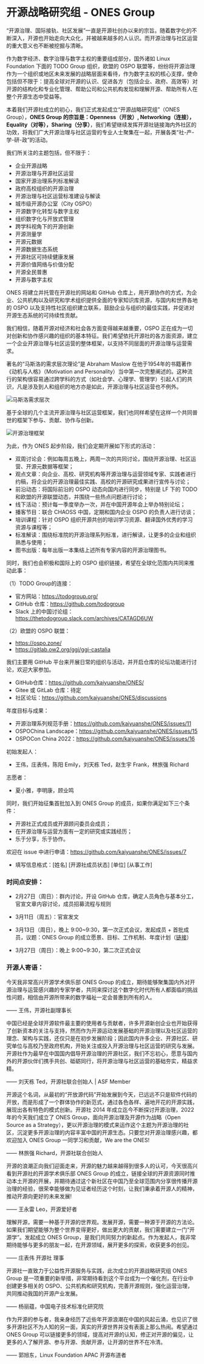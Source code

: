 # 开源战略研究组 - ONES Group

“开源治理、国际接轨、社区发展”一直是开源社创办以来的宗旨。随着数字化的不断深入，开源也开始走向大众化，并被越来越多的人认识。而开源治理与社区运营的重大意义也不断被挖掘与清晰。

作为数字经济、数字治理与数字主权的重要组成部分，国外诸如 Linux Foundation 下面的 TODO Group 组织，欧盟的 OSPO 联盟等，纷纷将开源治理作为一个组织或地区未来发展的战略层面来看待，作为数字主权的核心支撑，使命包括但不限于：提高全球对开源的认识、促进各方（包括企业、政府、高效等）对开源的结构化和专业化管理、帮助公司和公共机构发现和理解开源、帮助所有人在整个开源生态中受益等。

本着我们开源社成立的初心，我们正式发起成立“开源战略研究组”（ONES Group），**ONES Group 的宗旨是：Openness（开放）, Networking（连接），Equality（对等），Sharing（分享）**，我们希望继续发挥开源社链接海内外社区的功效，将我们广大开源治理与社区运营的专业人士聚集在一起，开展各类“社-产-学-研-政”的活动。

我们所关注的主题包括，但不限于：
- 企业开源战略
- 开源治理与开源社区运营
- 国家开源治理系列标准解读
- 政府高校组织的开源治理
- 开源治理与社区运营标准建设与解读
- 城市级开源办公室（City OSPO）
- 开源数字化转型与数字主权
- 组织数字化与开放式管理
- 跨学科视角下的开源创新
- 开源测量学
- 开源元数据
- 开源数据生态系统
- 开源社区可持续健康发展
- 开源价值网络与价值分配
- 开源全民普惠
- 开源与数字主权

ONES 将建立并托管在开源社的网站和 GitHub 仓库上，用开源协作的方式，为企业、公共机构以及研究和学术组织提供全面的专家知识库资源，与国内和世界各地的 OSPO 以及支持性社区组织建立联系，鼓励企业与组织的最佳实践，并促进对开源生态系统的可持续性贡献。

我们相信，随着开源对经济和社会各方面变得越来越重要，OSPO 正在成为一切对创新和协作感兴趣的组织的基本特征。我们希望依托开源社的各方面资源，建立一个企业开源治理与社区运营的整体框架，以支持不同层面的开源治理与运营需求。

著名的“马斯洛的需求层次理论”是 Abraham Maslow 在他于1954年的书籍著作《动机与人格》（Motivation and Personality）当中第一次完整阐述的。这种流行的架构很容易通过跨学科的方式（如社会学、心理学、管理学）引起人们的共识，凡是涉及到人和组织的地方亦是如此，开源治理与社区运营也不例外。

![马斯洛需求层次](https://xlab-open-source.oss-cn-beijing.aliyuncs.com/ONES/image.png)


基于全球的几个主流开源治理与社区运营框架，我们也同样希望在这样一个共同普世的框架下参与、贡献、协作与创新。

![开源治理框架](https://xlab-open-source.oss-cn-beijing.aliyuncs.com/ONES/image-2.png)

为此，作为 ONES 起步阶段，我们会定期开展如下形式的活动：
- 双周讨论会：例如每周五晚上，两周一次的共同讨论，围绕开源治理、社区运营、开源元数据等框架；
- 观点文章：向企业、高校、研究机构等开源治理与运营领域专家、实践者进行约稿，将企业的开源治理最佳实践、高校的开源研究成果进行宣传与讨论；
- 前沿动态：将国际前沿的 OSPO 动态向国内进行同步，特别是 LF 下的 TODO 和欧盟的开源联盟动态，并围绕一些热点问题进行讨论；
- 线下活动：预计每一季度举办一次，并在中国开源年会上举办特别论坛；
- 播客节目：联合 CHAOSS 中国，定期和国内企业 OSPO 的负责人进行访谈；
- 培训课程：针对 OSPO 组织开源共创的培训学习资源、翻译国外优秀的学习资源与课程等；
- 标准解读：围绕标准院的开源治理系列标准，进行解读，让更多的企业和组织熟悉与使用；
- 图书出版：每年出版一本集结上述所有专家内容的开源治理图书。

同时，我们也会积极和国际上的 OSPO 组织链接，希望在全球化范围内共同来推动此事：

（1）TODO Group的连接：
- 官方网站：https://todogroup.org/
- GitHub 仓库：https://github.com/todogroup
- Slack 上的中国讨论组：https://thetodogroup.slack.com/archives/CATAGD6UW

（2）欧盟的 OSPO 联盟：
- https://ospo.zone/
- https://gitlab.ow2.org/ggi/ggi-castalia

我们主要用 GitHub 平台来开展日常的组织与活动，并开启仓库的论坛功能进行讨论，欢迎大家参加。
- GitHub仓库：https://github.com/kaiyuanshe/ONES/
- Gitee 或 GitLab 仓库：待定
- 社区论坛：https://github.com/kaiyuanshe/ONES/discussions

年度目标与成果：
- 开源治理系列规范手册：https://github.com/kaiyuanshe/ONES/issues/11
- OSPOChina Landscape：https://github.com/kaiyuanshe/ONES/issues/15
- OSPOCon China 2022：https://github.com/kaiyuanshe/ONES/issues/16

初始发起人：
- 王伟，庄表伟，陈阳 Emily，刘天栋 Ted，赵生宇 Frank，林旅强 Richard

志愿者：
- 夏小雅，李明康，顾业鸣

同时，我们开始征集首批加入到 ONES Group 的成员，如果你满足如下三个条件：
- 开源社正式成员或开源顾问委员会成员；
- 在开源治理与运营方面有一定的研究或实践经历；
- 乐于分享，乐于协作。

欢迎在 issue 中进行申请：https://github.com/kaiyuanshe/ONES/issues/7
- 填写信息格式：[姓名] [开源社成员状态] [单位] [从事工作]

### 时间点安排：

- 2月27日（周日）：群内讨论，开设 GitHub 仓库，确定人员角色与基本分工，官宣文章内容讨论，成员招募流程与规则

- 3月11日（周五）：官宣发文

- 3月13日（周日），晚上 9:00~9:30，第一次正式会议，发起成员 + 首批成员，议题：ONES Group 的成立愿景、目标、工作机制、年度计划（[链接](https://github.com/kaiyuanshe/ONES/issues/4)）

- 3月27日（周日）：晚上 9:00~9:30，第二次正式会议

### 开源人寄语：

今天我非常高兴开源学术俱乐部 ONES Group 的成立，期待能够聚集国内外对开源治理与运营感兴趣的专家学者，共同来探讨这个数字化时代所有人都面临的挑战性问题，相信由开源所带来的数字福祉一定会普惠到所有的人。

—— 王伟，开源社副理事长

中国已经是全球开源软件最主要的使用者与贡献者，许多开源新创企业也开始获得了创新资本的关注与支持，然而作为开源运动发展基础的开源治理以及社区运营的理念、架构与实践，还仅只是在初步发展阶段；因此国内许多企业、开源社区、研究单位与高校乃至政府机构，开始关注或投入开源治理与社区运营的研究与发展。开源社作为最早在中国国内倡导开源治理的开源社区，我们不忘初心，愿意与国内外的开源伙伴们携手共创、砥砺同行，将开源治理与社区运营的基础夯实，精益求精。

—— 刘天栋 Ted，开源社联合创始人 | ASF Member

开源这个名词，从最初的“开放源代码”开始发展到今天，已远远不只是软件代码的开放，而是形成了一个群体协作的新范式，通过各色各样、遍地开花的开源实践，展现出各有特色的模式创新。开源社 2014 年成立迄今不断探讨开源治理，2022年的今天我们成立了 ONES Group，面向开源治理及开源作为战略（Open Source as a Strategy），更以开源治理的模式来运作这个主题为开源治理的社区，沉淀更多开源治理的内容丰富中国的开源生态。只要您对开源治理感兴趣，都欢迎加入 ONES Group 一同学习和贡献，We are the ONES!

—— 林旅强 Richard，开源社联合创始人

开源的浪潮正向我们迎面走来，开源的魅力越来越得到很多人的认可，今天很高兴看到开源社的开源学术俱乐部 ONES Group 的成立，链接全球的开源资源同时推动本土开源的开展，并期待通过这个新社区在中国乃至全球范围内分享很传播开源治理的经验，很荣幸能够做为见证者经历这个时刻，让我们秉承着开源人的精神，推动开源向更好的未来发展!

—— 王永雷 Leo，开源爱好者

理解开源，需要一种基于开源的世界观。发展开源，需要一种源于开源的方法论。如果我们期望能够为整个世界变得更好，做出更大的贡献，我们需要建立一门“开源学”。发起成立 ONES Group，是我们共同努力的新起点。作为发起人，我非常期待能够与更多的朋友一起，在开源领域，展开更多的探索，收获更多的创见。

—— 庄表伟 开源社 理事

开源社一直致力于公益性开源服务与实践，此次成立的开源战略研究组 ONES Group 是一项重要的新举措，非常期待看到这个平台成为一个催化剂，在行业中创建更多相关的 OSPO、公共机构和研究机构，完善开源规则，强化运营治理，共同推动我国的开源产业发展。

—— 杨丽蕴，中国电子技术标准化研究院

作为开源的参与者，我亲身经历了近些年开源浪潮在中国的风起云涌，也见识了很多开源社区不为人知的另一面，真实的开源世界并没有表面上那么热闹。希望通过 ONES Group 可以链接更多的领域，提高对开源的认知，修正对开源的偏见，让更多的人了解开源、参与开源、贡献开源，让开源的世界不在冷清。

—— 郭旭东，Linux Foundation APAC 开源布道者
